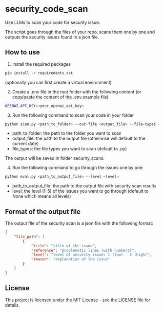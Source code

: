 # security_code_scan
Use LLMs to scan your code for security issue.

The script goes through the files of your repo, scans them one by one and outputs the security issues found in a json file.

## How to use
1. Install the required packages
```bash
pip install -r requirements.txt
```
(optionally you can first create a virtual environment)

2. Create a .env file in the root folder with the following content (or copy/paste the content of the .env.example file)
```bash
OPENAI_API_KEY=<your_openai_api_key>
```

3. Run the following command to scan your code in your folder
```bash
python scan.py <path_to_folder> --out-file <output_file> --file-types <file_types>
```
- path_to_folder: the path to the folder you want to scan
- output_file: the path to the output file (otherwise will default to the current date)
- file_types: the file types you want to scan (default to .py)

The output will be saved in folder security_scans.

4. Run the following command to go through the issues one by one:
```bash
python eval.py <path_to_output_file> --level <level>
```
- path_to_output_file: the path to the output file with security scan results
- level: the level (1-5) of the issues you want to go through (default to None which means all levels)

## Format of the output file

The output file of the security scan is a json file with the following format:
```json
{
    "file_path": [
        {
            "title": "title of the issue",
            "reference": "problematic lines (with numbers)",
            "level": "level of security issue: 1 (low) - 5 (high)",
            "reason": "explanation of the issue"
        }
    ]
}
```

## License
This project is licensed under the MIT License - see the [LICENSE](LICENSE) file for details.

